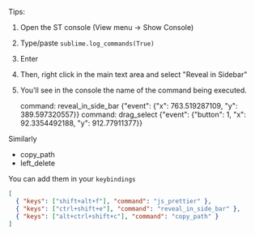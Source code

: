 Tips:
1. Open the ST console (View menu -> Show Console)
2. Type/paste `sublime.log_commands(True)`
3. Enter
4. Then, right click in the main text area and select "Reveal in Sidebar"
5. You’ll see in the console the name of the command being executed.

    command: reveal_in_side_bar {"event": {"x": 763.519287109, "y": 389.597320557}}
    command: drag_select {"event": {"button": 1, "x": 92.3354492188, "y": 912.77911377}}


Similarly

* copy_path
* left_delete

You can add them in your `keybindings`

```json
[
  { "keys": ["shift+alt+f"], "command": "js_prettier" },
  { "keys": ["ctrl+shift+e"], "command": "reveal_in_side_bar" },
  { "keys": ["alt+ctrl+shift+c"], "command": "copy_path" }
]
```